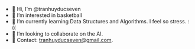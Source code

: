 - 👋 Hi, I’m @tranhuyducseven
- 👀 I’m interested in basketball
- 🌱 I’m currently learning Data Structures and Algorithms. I feel so stress. :((
- 💞️ I’m looking to collaborate on the AI.
- 📩 Contact: tranhuyducseven@gmail.com.

<!---
tranhuyducseven/tranhuyducseven is a ✨ special ✨ repository because its `README.md` (this file) appears on your GitHub profile.
You can click the Preview link to take a look at your changes.
--->
